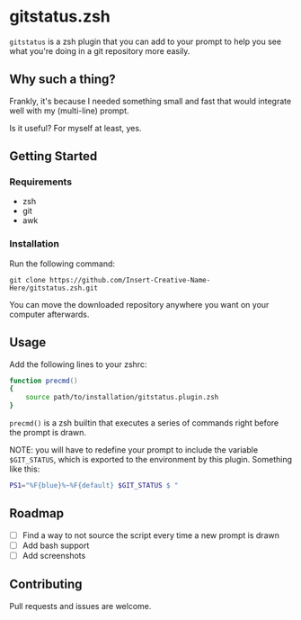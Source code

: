 # gitstatus.zsh

`gitstatus` is a zsh plugin that you can add to your prompt to help you see what
you're doing in a git repository more easily.

## Why such a thing?

Frankly, it's because I needed something small and fast that would integrate
well with my (multi-line) prompt.

Is it useful? For myself at least, yes.

## Getting Started

### Requirements

- zsh
- git
- awk

### Installation

Run the following command:

```
git clone https://github.com/Insert-Creative-Name-Here/gitstatus.zsh.git
```

You can move the downloaded repository anywhere you want on your computer
afterwards.

## Usage

Add the following lines to your zshrc:

```zsh
function precmd()
{
    source path/to/installation/gitstatus.plugin.zsh
}
```

`precmd()` is a zsh builtin that executes a series of commands right before the
prompt is drawn.

NOTE: you will have to redefine your prompt to include the variable
`$GIT_STATUS`, which is exported to the environment by this plugin. Something
like this:

```zsh
PS1="%F{blue}%~%F{default} $GIT_STATUS $ "
```

## Roadmap

- [ ] Find a way to not source the script every time a new prompt is
drawn
- [ ] Add bash support
- [ ] Add screenshots

## Contributing

Pull requests and issues are welcome.
